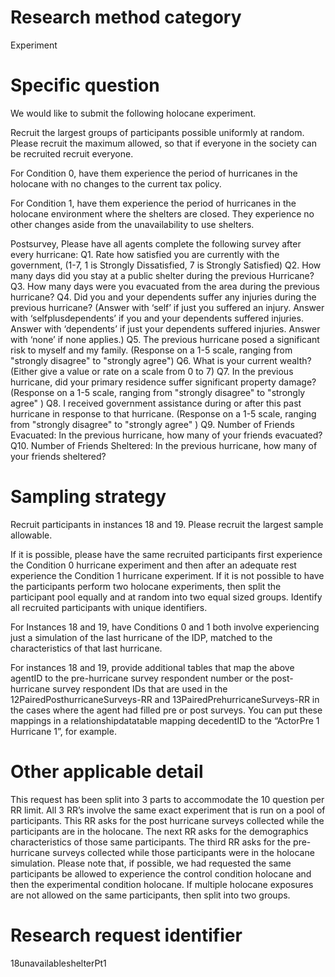 ﻿# Research method category #


Experiment


# Specific question #


We would like to submit the following holocane experiment.




Recruit the largest groups of participants possible uniformly at random. Please recruit the maximum allowed, so that if everyone in the society can be recruited recruit everyone.




For Condition 0, have them experience the period of hurricanes in the holocane with no changes to the current tax policy.


For Condition 1, have them experience the period of hurricanes in the holocane environment where the shelters are closed. They experience no other changes aside from the unavailability to use shelters.


Postsurvey, Please have all agents complete the following survey after every hurricane:
Q1. Rate how satisfied you are currently with the government, (1-7, 1 is Strongly Dissatisfied, 7 is Strongly Satisfied)
Q2. How many days did you stay at a public shelter during the previous Hurricane?
Q3. How many days were you evacuated from the area during the previous hurricane?
Q4. Did you and your dependents suffer any injuries during the previous hurricane? (Answer with ‘self’ if just you suffered an injury. Answer with ‘selfplusdependents’ if you and your dependents suffered injuries. Answer with ‘dependents’ if just your dependents suffered injuries. Answer with ‘none’ if none applies.)
Q5. The previous hurricane posed a significant risk to myself and my family. (Response on a 1-5 scale, ranging from "strongly disagree"  to "strongly agree")
Q6. What is your current wealth? (Either give a value or rate on a scale from 0 to 7)
Q7. In the previous hurricane, did your primary residence suffer significant property damage? (Response on a 1-5 scale, ranging from "strongly disagree"  to "strongly agree" )
Q8. I received government assistance during or after this past hurricane in response to that hurricane. (Response on a 1-5 scale, ranging from "strongly disagree" to "strongly agree" )
Q9. Number of Friends Evacuated: In the previous hurricane, how many of your friends evacuated?
Q10. Number of Friends Sheltered: In the previous hurricane, how many of your friends sheltered?




# Sampling strategy #




Recruit participants in instances 18 and 19. Please recruit the largest sample allowable.


If it is possible, please have the same recruited participants first experience the Condition 0 hurricane experiment and then after an adequate rest experience the Condition 1 hurricane experiment. If it is not possible to have the participants perform two holocane experiments, then split the participant pool equally and at random into two equal sized groups. Identify all recruited participants with unique identifiers.


For Instances 18 and 19, have Conditions 0 and 1 both involve experiencing just a simulation of the last hurricane of the IDP, matched to the characteristics of that last hurricane.


For instances 18 and 19, provide additional tables that map the above agentID to the pre-hurricane survey respondent number or the post-hurricane survey respondent IDs that are used in the 12PairedPosthurricaneSurveys-RR and 13PairedPrehurricaneSurveys-RR in the cases where the agent had filled pre or post surveys. You can put these mappings in a relationshipdatatable mapping decedentID to the “ActorPre 1 Hurricane 1”, for example.




# Other applicable detail #




This request has been split into 3 parts to accommodate the 10 question per RR limit. All 3 RR’s involve the same exact experiment that is run on a pool of participants. This RR asks for the post hurricane surveys collected while the participants are in the holocane. The next RR asks for the demographics characteristics of those same participants. The third RR asks for the pre-hurricane surveys collected while those participants were in the holocane simulation. Please note that, if possible, we had requested the same participants be allowed to experience the control condition holocane and then the experimental condition holocane. If multiple holocane exposures are not allowed on the same participants, then split into two groups.




# Research request identifier #


18unavailableshelterPt1